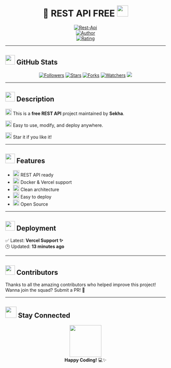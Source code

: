 <h1 align="center">🚀 REST API FREE <img src="https://media.giphy.com/media/hvRJCLFzcasrR4ia7z/giphy.gif" width="35" height="35" /></h1>

<p align="center">
  <a href="#"><img title="Rest-Api" src="https://img.shields.io/badge/Rest%20API-Free-green?colorA=%23ff0000&colorB=%23017e40&style=for-the-badge"></a>
  <br />
  <a href="https://github.com/inirey"><img title="Author" src="https://img.shields.io/badge/Author-Sekha-orange.svg?style=for-the-badge&logo=github"></a>
  <br />
  <a href="https://www.codefactor.io/repository/github/inirey/API-REST/overview/master">
    <img title="Rating" src="https://www.codefactor.io/repository/github/inirey/API-REST/badge/master" />
  </a>
</p>

---

## <img src="https://media.giphy.com/media/v1.Y2lkPTc5MGI3NjExdmUzN2ttanU4OHd3OHNvZGE2YWl4aDBocmh2aGlxM3BpYmR6MWh5ZCZlcD12MV9naWZzX3NlYXJjaCZjdD1n/kH6CqY9t5sGDjACMcU/giphy.gif" width="30" /> GitHub Stats

<p align="center">
  <a href="https://github.com/inirey/followers"><img src="https://img.shields.io/github/followers/inirey?color=blue&style=flat-square" title="Followers"/></a>
  <a href="https://github.com/inirey/API-REST/stargazers/"><img src="https://img.shields.io/github/stars/inirey/API-REST?color=red&style=flat-square" title="Stars"/></a>
  <a href="https://github.com/inirey/API-REST/network/members"><img src="https://img.shields.io/github/forks/inirey/API-REST?color=red&style=flat-square" title="Forks"/></a>
  <a href="https://github.com/inirey/API-REST/watchers"><img src="https://img.shields.io/github/watchers/inirey/API-REST?label=Watchers&color=blue&style=flat-square" title="Watchers"/></a>
  <a href="https://hits.seeyoufarm.com">
    <img src="https://hits.seeyoufarm.com/api/count/incr/badge.svg?url=https%3A%2F%2Fgithub.com%2Finirey%2FAPI-REST&count_bg=%2379C83D&title_bg=%23555555&icon=probot.svg&icon_color=%2300FF6D&title=hits&edge_flat=false"/>
  </a>
</p>

---

## <img src="https://media.giphy.com/media/JIX9t2j0ZTN9S/giphy.gif" width="30" /> Description

<img src="https://media.giphy.com/media/kaBU6pgv0OsPHz2yxy/giphy.gif" width="20" /> This is a **free REST API** project maintained by **Sekha**.

<img src="https://media.giphy.com/media/LHZyixOnHwDDy/giphy.gif" width="20" /> Easy to use, modify, and deploy anywhere.

<img src="https://media.giphy.com/media/xT0xeJpnrWC4XWblEk/giphy.gif" width="20" /> Star it if you like it!

---

## <img src="https://media.giphy.com/media/3oEjI6SIIHBdRxXI40/giphy.gif" width="30" /> Features

- <img src="https://media.giphy.com/media/citBl9yPwnU9a/giphy.gif" width="20" /> REST API ready
- <img src="https://media.giphy.com/media/xUPGcgtKxm3zN1fj20/giphy.gif" width="20" /> Docker & Vercel support
- <img src="https://media.giphy.com/media/10SvWCbt1ytWCc/giphy.gif" width="20" /> Clean architecture
- <img src="https://media.giphy.com/media/3o6gE5aYpNHfKtJ8ek/giphy.gif" width="20" /> Easy to deploy
- <img src="https://media.giphy.com/media/3oEdv8Rd3tHkG3CS8E/giphy.gif" width="20" /> Open Source

---

## <img src="https://media.giphy.com/media/26gsgIkMzl5J6bxKk/giphy.gif" width="30" /> Deployment

✅ Latest: **Vercel Support ✨**  
🕒 Updated: **13 minutes ago**

---

## <img src="https://media.giphy.com/media/3o6Zt481isNVuQI1l6/giphy.gif" width="30" /> Contributors

Thanks to all the amazing contributors who helped improve this project!  
Wanna join the squad? Submit a PR! 🚀

---

## <img src="https://media.giphy.com/media/hvRJCLFzcasrR4ia7z/giphy.gif" width="35" /> Stay Connected

<p align="center">
  <img src="https://media.giphy.com/media/13HgwGsXF0aiGY/giphy.gif" width="100" />
  <br/>
  <strong>Happy Coding!</strong> 💻✨
</p>
